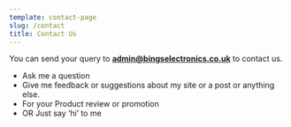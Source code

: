 ```yaml
---
template: contact-page
slug: /contact
title: Contact Us
---
```

You can send your query to **admin@bingselectronics.co.uk** to contact us.

* Ask me a question
* Give me feedback or suggestions about my site or a post or anything else.
* For your Product review or promotion
* OR Just say ‘hi’ to me